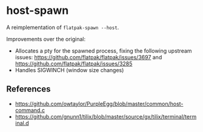 # host-spawn

A reimplementation of `flatpak-spawn --host`.

Improvements over the original:

* Allocates a pty for the spawned process, fixing the following upstream issues: https://github.com/flatpak/flatpak/issues/3697 and https://github.com/flatpak/flatpak/issues/3285
* Handles SIGWINCH (window size changes)

## References

* https://github.com/owtaylor/PurpleEgg/blob/master/common/host-command.c
* https://github.com/gnunn1/tilix/blob/master/source/gx/tilix/terminal/terminal.d
